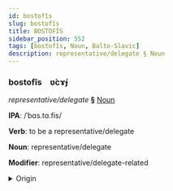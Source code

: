 ```yaml
---
id: bostofîs
slug: bostofîs
title: BOSTOFÎS
sidebar_position: 552
tags: [bostofîs, Noun, Balto-Slavic]
description: representative/delegate § Noun
---
```


### bostofîs&emsp;<span kind="abugida">ʋ́cɤ́ɟ</span>

*representative/delegate* **§** [Noun](../../tags/Noun)

**IPA**: /ˈbɑs.tɑ.fis/

**Verb**: to be a representative/delegate

**Noun**: representative/delegate

**Modifier**: representative/delegate-related

<details>
    <summary>Origin</summary>
    Latvian pārstāvis [paːrstaːvis]<br/>
    <em>Balto-Slavic Language Family</em>
</details>